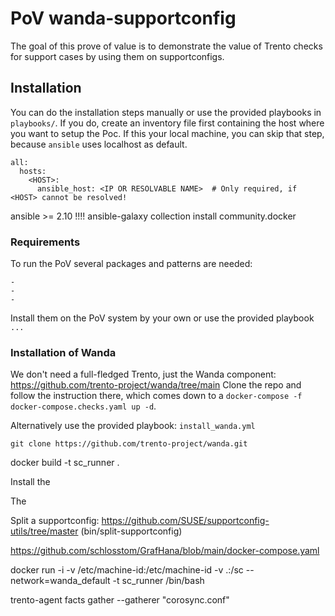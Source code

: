# PoV wanda-supportconfig

The goal of this prove of value is to demonstrate the value of Trento checks for support cases by using them on supportconfigs.

## Installation

You can do the installation steps manually or use the provided playbooks in `playbooks/`. If you do, create an inventory file first containing the host where you want to setup the Poc.
If this your local machine, you can skip that step, because `ansible` uses localhost as default.

```
all:
  hosts:
    <HOST>:
      ansible_host: <IP OR RESOLVABLE NAME>  # Only required, if <HOST> cannot be resolved!

```
ansible >= 2.10 !!!!
ansible-galaxy collection install community.docker


### Requirements

To run the PoV several packages and patterns are needed:

    -
    -
    -

Install them on the PoV system by your own or use the provided playbook `...`





### Installation of Wanda

We don't need a full-fledged Trento, just the Wanda component: https://github.com/trento-project/wanda/tree/main
Clone the repo and follow the instruction there, which comes down to a `docker-compose -f docker-compose.checks.yaml up -d`.

Alternatively use the provided playbook: `install_wanda.yml`


```
git clone https://github.com/trento-project/wanda.git
```


docker build -t sc_runner .


Install the 

The 

Split a supportconfig: https://github.com/SUSE/supportconfig-utils/tree/master  (bin/split-supportconfig)


https://github.com/schlosstom/GrafHana/blob/main/docker-compose.yaml


docker run -i -v /etc/machine-id:/etc/machine-id -v .:/sc --network=wanda_default -t sc_runner /bin/bash

trento-agent facts gather --gatherer "corosync.conf"